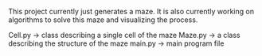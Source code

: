 This project currently just generates a maze. It is also currently working on algorithms to solve this maze and visualizing the process.

Cell.py -> class describing a single cell of the maze
Maze.py -> a class describing the structure of the maze
main.py -> main program file